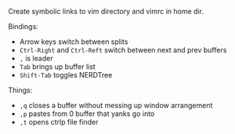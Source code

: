 Create symbolic links to vim directory and vimrc in home dir.

Bindings:

* Arrow keys switch between splits
* `Ctrl-Right` and `Ctrl-Reft` switch between next and prev buffers
* `,` is leader
* `Tab` brings up buffer list
* `Shift-Tab` toggles NERDTree

Things:

* `,q` closes a buffer without messing up window arrangement
* `,p` pastes from 0 buffer that yanks go into
* `,t` opens ctrlp file finder
